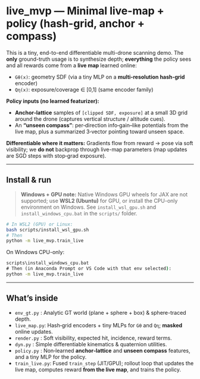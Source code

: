 
# live_mvp — Minimal live-map + policy (hash-grid, anchor + compass)

This is a tiny, end-to-end differentiable multi-drone scanning demo. The **only** ground-truth usage is to synthesize depth; **everything** the policy sees and all rewards come from a **live map** learned online:

- `Gθ(x)`: geometry SDF (via a tiny MLP on a **multi‑resolution hash‑grid** encoder)
- `Qη(x)`: exposure/coverage ∈ [0,1] (same encoder family)

**Policy inputs (no learned featurizer):**
- **Anchor‑lattice** samples of `[clipped SDF, exposure]` at a small 3D grid around the drone (captures vertical structure / altitude cues).
- An **“unseen compass”**: per‑direction info‑gain–like potentials from the live map, plus a summarized 3‑vector pointing toward unseen space.

**Differentiable where it matters:** Gradients flow from reward → pose via soft visibility; we **do not** backprop through live-map parameters (map updates are SGD steps with stop‑grad exposure).

---

## Install & run

> **Windows + GPU note:** Native Windows GPU wheels for JAX are not supported; use **WSL2 (Ubuntu)** for GPU, or install the CPU-only environment on Windows. See `install_wsl_gpu.sh` and `install_windows_cpu.bat` in the `scripts/` folder.

```bash
# In WSL2 (GPU) or Linux:
bash scripts/install_wsl_gpu.sh
# Then
python -m live_mvp.train_live
```

On Windows CPU-only:
```bat
scripts\install_windows_cpu.bat
# Then (in Anaconda Prompt or VS Code with that env selected):
python -m live_mvp.train_live
```

---

## What’s inside

- `env_gt.py` : Analytic GT world (plane + sphere + box) & sphere-traced depth.
- `live_map.py`: Hash‑grid encoders + tiny MLPs for `Gθ` and `Qη`; **masked** online updates.
- `render.py`  : Soft visibility, expected hit, incidence, reward terms.
- `dyn.py`     : Simple differentiable kinematics & quaternion utilities.
- `policy.py`  : Non‑learned **anchor‑lattice** and **unseen compass** features, and a tiny MLP for the policy.
- `train_live.py`: Fused `train_step` (JIT/GPU); rollout loop that updates the live map, computes reward **from the live map**, and trains the policy.
